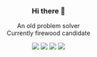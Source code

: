 <h3 align="center">Hi there 👋</h3>
<p align="center">An old problem solver<br>Currently firewood candidate</p>
<p align="center">  
  <img src="https://hits.seeyoufarm.com/api/count/incr/badge.svg?url=https%3A%2F%2Fgithub.com%2Fganghe74&count_bg=%2379C83D&title_bg=%23555555&icon=&icon_color=%23E7E7E7&title=hits&edge_flat=false"/>
  <a href="https://boj.kr/ganghe74"><img src="http://mazassumnida.wtf/api/mini/generate_badge?boj=ganghe74"></a>
  <a href="https://codeforces.com/profile/asdfz1234"><img src="https://badges.joonhyung.xyz/codeforces/asdfz1234.svg"></a>
  <a href="https://atcoder.jp/users/asdfz1234" target="_blank" title="asdfz1234"><img src="https://img.shields.io/endpoint?url=https%3A%2F%2Fatcoder-badges.now.sh%2Fapi%2Fatcoder%2Fjson%2Fasdfz1234" /></a>
<!--   <a href="https://www.linkedin.com/in/ganghe74/"><img src="https://img.shields.io/badge/-LinkedIn-blue?style=flat-square&logo=Linkedin&logoColor=white"></a> -->
</p>

<!--
**ganghe74/ganghe74** is a ✨ _special_ ✨ repository because its `README.md` (this file) appears on your GitHub profile.

Here are some ideas to get you started:

- 🔭 I’m currently working on ...
- 🌱 I’m currently learning ...
- 👯 I’m looking to collaborate on ...
- 🤔 I’m looking for help with ...
- 💬 Ask me about ...
- 📫 How to reach me: ...
- 😄 Pronouns: ...
- ⚡ Fun fact: ...
-->

